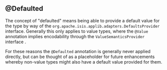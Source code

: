 @Defaulted
----------

The concept of "defaulted" means being able to provide a default value
for the type by way of the
`org.apache.isis.applib.adapters.DefaultsProvider` interface. Generally
this only applies to value types, where the `@Value` annotation <!--(see ?)-->
implies encodability through the `ValueSemanticsProvider` interface <!--(see
?)-->.

For these reasons the `@Defaulted` annotation is generally never applied
directly, but can be thought of as a placeholder for future enhancements
whereby non-value types might also have a default value provided for
them.
